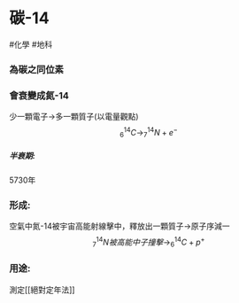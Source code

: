 # 碳-14
#化學 #地科 

### 為碳之同位素
### 會衰變成氮-14
少一顆電子->多一顆質子(以電量觀點)
$$^{14}_6C\rightarrow ^{14}_7N+e^-$$
##### 半衰期:
5730年
###  形成:
空氣中氮-14被宇宙高能射線擊中，釋放出一顆質子->原子序減一
$$^{14}_7N被高能中子撞擊\rightarrow ^{14}_6C+p^+$$
### 用途:
測定[[絕對定年法]]